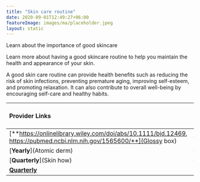 ```yaml
---
title: "Skin care routine"
date: 2020-09-01T12:49:27+06:00
featureImage: images/ma/placeholder.jpeg
layout: static
---
```


Learn about the importance of good skincare

Learn more about having a good skincare routine to help you maintain the health and appearance of your skin.

A good skin care routine can provide health benefits such as reducing the risk of skin infections, preventing premature aging, improving self-esteem, and promoting relaxation. It can also contribute to overall well-being by encouraging self-care and healthy habits.

| Provider Links      | Free or Paid  |  
| :-----------          | :--------------:      |  
| [**https://onlinelibrary.wiley.com/doi/abs/10.1111/bjd.12469, https://pubmed.ncbi.nlm.nih.gov/1565600/**](Glossy box) | Online | 
| [**Yearly**](Atomic derm) | Online | 
| [**Quarterly**](Skin how) | Online | 
| [**Quarterly**](Aco) |  | 
  

<br/><br/>






